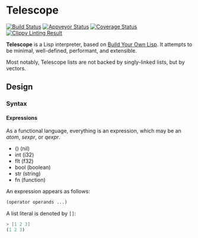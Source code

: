 # Telescope

[![Build
Status](https://travis-ci.org/jzhu98/telescope.svg?style=flat-square&branch=develop)](https://travis-ci.org/jzhu98/telescope)
[![Appveyor Status](https://ci.appveyor.com/api/projects/status/rlhd2gyjcmdkdxc7/branch/develop?svg=true)](https://ci.appveyor.com/project/jzhu98/telescope/branch/develop)
[![Coverage Status](https://coveralls.io/repos/github/jzhu98/telescope/badge.svg?style=flat-square&branch=develop)](https://coveralls.io/github/jzhu98/telescope?branch=develop)
[![Clippy Linting Result](https://clippy.bashy.io/github/jzhu98/telescope/develop/badge.svg?style=flat-square)](https://clippy.bashy.io/github/jzhu98/telescope/develop/log)

**Telescope** is a Lisp interpreter, based on [Build Your Own Lisp](buildyourownlisp.com).
It attempts to be minimal, well-defined, performant, and extensible.

Most notably, Telescope lists are not backed by singly-linked lists, but by vectors.

## Design

### Syntax

#### Expressions

As a functional language, everything is an expression, which may be an *atom*, *sexpr*, or *qexpr*.

- ()    (nil)
- int   (i32)
- flt   (f32)
- bool  (boolean)
- str   (string)
- fn    (function)

An expression appears as follows:

```lisp
(operator operands ...)
```

A list literal is denoted by `[]`:

```scheme
> [1 2 3]
(1 2 3)
```
